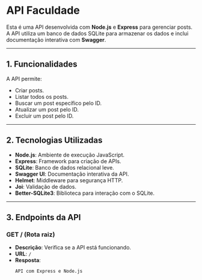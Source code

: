 # API Faculdade

Esta é uma API desenvolvida com **Node.js** e **Express** para gerenciar posts. A API utiliza um banco de dados SQLite para armazenar os dados e inclui documentação interativa com **Swagger**.

---

## **1. Funcionalidades**
A API permite:
- Criar posts.
- Listar todos os posts.
- Buscar um post específico pelo ID.
- Atualizar um post pelo ID.
- Excluir um post pelo ID.

---

## **2. Tecnologias Utilizadas**
- **Node.js**: Ambiente de execução JavaScript.
- **Express**: Framework para criação de APIs.
- **SQLite**: Banco de dados relacional leve.
- **Swagger UI**: Documentação interativa da API.
- **Helmet**: Middleware para segurança HTTP.
- **Joi**: Validação de dados.
- **Better-SQLite3**: Biblioteca para interação com o SQLite.

---

## **3. Endpoints da API**

### **GET /** (Rota raiz)
- **Descrição**: Verifica se a API está funcionando.
- **URL**: `/`
- **Resposta**:
  ```text
  API com Express e Node.js